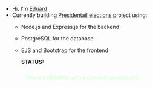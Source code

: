 - Hi, I’m [Eduard](https://github.com/eddbdea)  
- Currently building [Presidentail elections](https://github.com/eddbdea/Presidential-elections) project using:
  - Node.js and Express.js for the backend  
  - PostgreSQL for the database  
  - EJS and Bootstrap for the frontend
 
    **STATUS:** <p style="color: #CCFFCC; padding: 10px;">This is a README with a colored background.</p>


<!---
eddbdea/eddbdea is a ✨ special ✨ repository because its `README.md` (this file) appears on your GitHub profile.
You can click the Preview link to take a look at your changes.
--->
